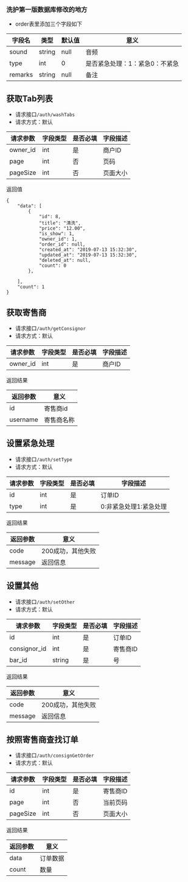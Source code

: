 ### 洗护第一版数据库修改的地方
* order表里添加三个字段如下

|字段名|类型|默认值|意义|
|---|---|---|---|
|sound|string|null|音频|
|type|int|0|是否紧急处理：1：紧急0：不紧急|
|remarks|string|null|备注|

## 获取Tab列表
* 请求接口`/auth/washTabs`
* 请求方式：默认

|请求参数|字段类型|是否必填|字段描述|
|-------|------|-------|-------|
|owner_id|int|是|商户ID|
|page|int|否|页码|
|pageSize|int|否|页面大小|

返回值
```
{
	"data": [
		{
			"id": 8,
			"title": "清洗",
			"price": "12.00",
			"is_show": 1,
			"owner_id": 1,
			"order_id": null,
			"created_at": "2019-07-13 15:32:30",
			"updated_at": "2019-07-13 15:32:30",
			"deleted_at": null,
			"count": 0
		},

	],
	"count": 1
}
```

## 获取寄售商
* 请求接口`/auth/getConsignor`
* 请求方式：默认

|请求参数|字段类型|是否必填|字段描述|
|-------|------|-------|-------|
|owner_id|int|是|商户ID|

返回结果

|返回参数|意义|
|----|---|
|id|寄售商id|
|username|寄售商名称|

## 设置紧急处理
* 请求接口`/auth/setType`
* 请求方式：默认

|请求参数|字段类型|是否必填|字段描述|
|-------|------|-------|-------|
|id|int|是|订单ID|
|type|int|是|0:非紧急处理1:紧急处理|

返回结果

|返回参数|意义|
|----|---|
|code|200成功，其他失败|
|message|返回信息|

## 设置其他
* 请求接口`/auth/setOther`
* 请求方式：默认

|请求参数|字段类型|是否必填|字段描述|
|-------|------|-------|-------|
|id|int|是|订单ID|
|consignor_id|int|是|寄售商ID|
|bar_id|string|是|号|

返回结果

|返回参数|意义|
|----|---|
|code|200成功，其他失败|
|message|返回信息|

## 按照寄售商查找订单
* 请求接口`/auth/consignGetOrder`
* 请求方式：默认

|请求参数|字段类型|是否必填|字段描述|
|-------|------|-------|-------|
|id|int|是|寄售商ID|
|page|int|否|当前页码|
|pageSize|int|否|页面大小|

返回结果

|返回参数|意义|
|----|---|
|data|订单数据|
|count|数量|
